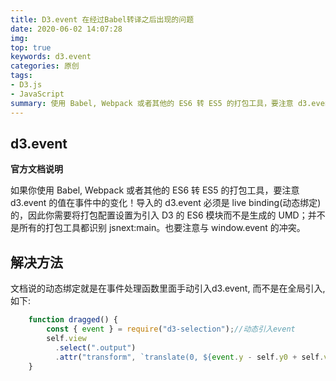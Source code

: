```yaml
---
title: D3.event 在经过Babel转译之后出现的问题
date: 2020-06-02 14:07:28
img:
top: true
keywords: d3.event
categories: 原创
tags: 
- D3.js
- JavaScript
summary: 使用 Babel, Webpack 或者其他的 ES6 转 ES5 的打包工具，要注意 d3.event 的值在事件中的变化！
---
```


## d3.event

**官方文档说明**

如果你使用 Babel, Webpack 或者其他的 ES6 转 ES5 的打包工具，要注意 d3.event 的值在事件中的变化！导入的 d3.event 必须是 live binding(动态绑定) 的，因此你需要将打包配置设置为引入 D3 的 ES6 模块而不是生成的 UMD；并不是所有的打包工具都识别 jsnext:main。也要注意与 window.event 的冲突。

## 解决方法
文档说的动态绑定就是在事件处理函数里面手动引入d3.event, 而不是在全局引入, 如下:
``` javascript
    function dragged() {
        const { event } = require("d3-selection");//动态引入event
        self.view
          .select(".output")
          .attr("transform", `translate(0, ${event.y - self.y0 + self.viewY})`);
    }
```
